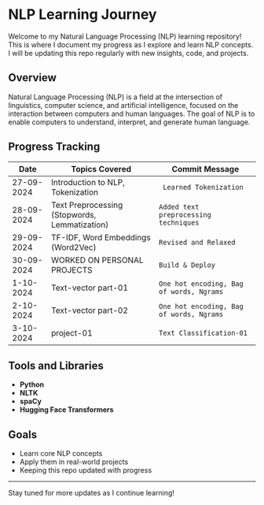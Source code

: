 # NLP Learning Journey

Welcome to my Natural Language Processing (NLP) learning repository! This is where I document my progress as I explore and learn NLP concepts. I will be updating this repo regularly with new insights, code, and projects.

## Overview

Natural Language Processing (NLP) is a field at the intersection of linguistics, computer science, and artificial intelligence, focused on the interaction between computers and human languages. The goal of NLP is to enable computers to understand, interpret, and generate human language.

## Progress Tracking

| Date       | Topics Covered                               | Commit Message                           |
|------------|----------------------------------------------|------------------------------------------|
| 27-09-2024 | Introduction to NLP, Tokenization            | ` Learned Tokenization`   |
| 28-09-2024 | Text Preprocessing (Stopwords, Lemmatization)| `Added text preprocessing techniques`    |
| 29-09-2024 | TF-IDF, Word Embeddings (Word2Vec)           | `Revised and Relaxed`        |
| 30-09-2024 | WORKED ON PERSONAL PROJECTS           | `Build & Deploy`        |
| 1-10-2024 | Text-vector part-01           | `One hot encoding, Bag of words, Ngrams`        |
| 2-10-2024 | Text-vector part-02         | `One hot encoding, Bag of words, Ngrams`        |
| 3-10-2024 | project-01           | `Text Classification-01`        |
## Tools and Libraries

- **Python**
- **NLTK**
- **spaCy**
- **Hugging Face Transformers**

## Goals

- Learn core NLP concepts
- Apply them in real-world projects
- Keeping this repo updated with progress

---

Stay tuned for more updates as I continue learning!

